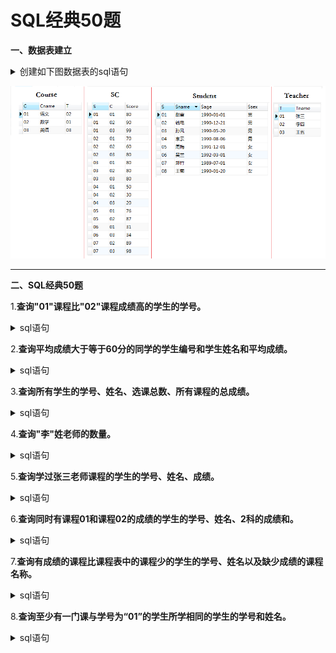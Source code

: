 # SQL经典50题

**一、数据表建立**
    <details>
      <summary>创建如下图数据表的sql语句</summary>

    --创建学生信息表
    CREATE TABLE Student(S varchar(10),Sname varchar(10),Sage datetime,Ssex nvarchar(10));
    --创建课程表
    CREATE TABLE Course(C varchar(10),Cname varchar(10),T varchar(10));
    --创建老师表
    CREATE TABLE Teacher(T varchar(10),Tname varchar(10));
    --创建成绩表
    CREATE TABLE SC(S varchar(10),C varchar(10),Score decimal(18,1));
    
    --添加学生
    INSERT INTO Student VALUES('01' , '赵雷' , '1990-01-01' , '男');
    INSERT INTO Student VALUES('02' , '钱电' , '1990-12-21' , '男');
    INSERT INTO Student VALUES('03' , '孙风' , '1990-05-20' , '男');
    INSERT INTO Student VALUES('04' , '李云' , '1990-08-06' , '男');
    INSERT INTO Student VALUES('05' , '周梅' , '1991-12-01' , '女');
    INSERT INTO Student VALUES('06' , '吴兰' , '1992-03-01' , '女');
    INSERT INTO Student VALUES('07' , '郑竹' , '1989-07-01' , '女');
    INSERT INTO Student VALUES('08' , '王菊' , '1990-01-20' , '女');
    --添加课程
    INSERT INTO Course VALUES('01' , '语文' , '02');
    INSERT INTO Course VALUES('02' , '数学' , '01');
    INSERT INTO Course VALUES('03' , '英语' , '03');
    --添加老师信息
    INSERT INTO Teacher VALUES('01' , '张三');
    INSERT INTO Teacher VALUES('02' , '李四');
    INSERT INTO Teacher VALUES('03' , '王五');
    --添加成绩
    INSERT INTO SC VALUES('01' , '01' , 80);
    INSERT INTO SC VALUES('01' , '02' , 90);
    INSERT INTO SC VALUES('01' , '03' , 99);
    INSERT INTO SC VALUES('02' , '01' , 70);
    INSERT INTO SC VALUES('02' , '02' , 60);
    INSERT INTO SC VALUES('02' , '03' , 80);
    INSERT INTO SC VALUES('03' , '01' , 80);
    INSERT INTO SC VALUES('03' , '02' , 80);
    INSERT INTO SC VALUES('03' , '03' , 80);
    INSERT INTO SC VALUES('04' , '01' , 50);
    INSERT INTO SC VALUES('04' , '02' , 30);
    INSERT INTO SC VALUES('04' , '03' , 20);
    INSERT INTO SC VALUES('05' , '01' , 76);
    INSERT INTO SC VALUES('05' , '02' , 87);
    INSERT INTO SC VALUES('06' , '01' , 31);
    INSERT INTO SC VALUES('06' , '03' , 34);
    INSERT INTO SC VALUES('07' , '02' , 89);
    INSERT INTO SC VALUES('07' , '03' , 98);
</details>

   ![image](https://github.com/Anfany/Study-Tips-for-Other-Language/blob/master/SQL/sql_50.png)

---

**二、SQL经典50题**

   1.**查询"01"课程比"02"课程成绩高的学生的学号。**
     <details>
       <summary>sql语句</summary>
     
          --查询"01"课程比"02"课程成绩高的学生的学号

          SELECT a.S 学号
          FROM
              (SELECT SC.S, SC.Score FROM SC WHERE SC.C = '01') a, --查询有01课程成绩的学生的学号和对应的成绩
              (SELECT SC.S, SC.Score FROM SC WHERE SC.C = '02') b  --查询有02课程成绩的学生的学号和对应的成绩
          WHERE 
          a.S = b.S AND a.Score > b.Score --学号相同，成绩对比
   </details>
      
   2.**查询平均成绩大于等于60分的同学的学生编号和学生姓名和平均成绩。**
     <details>
       <summary>sql语句</summary>
     
          --查询平均成绩不低于60分的同学的学生编号和学生姓名和平均成绩

          SELECT b.S 学号, a.Sname 姓名, b.avgnum 平均成绩
          FROM
              (SELECT d.S, round(avg(d.Score), 1) avgnum 
              FROM SC d 
              GROUP BY d.s 
              HAVING avgnum >= 60) b, Student a --选择平均成绩不低于60分的学生的学号，以及平均成绩
          where b.S = a.S    
  </details>     
   
   3.**查询所有学生的学号、姓名、选课总数、所有课程的总成绩。**
       <details>
          <summary>sql语句</summary>
     
          --查询所有学生的学号、姓名、选课总数、所有课程的总成绩

          SELECT b.S 学号, d.Sname 姓名, b.zongshu 选课总数, b.chengji 总成绩
          FROM
              (SELECT a.S, count(*) zongshu, sum(a.Score) chengji
               FROM SC a 
               GROUP BY a.S) b, Student d  --和题2相似
          WHERE b.S = d.S   
   </details>   
      
   4.**查询"李"姓老师的数量。**
    <details>
          <summary>sql语句</summary>
     
          --查询李姓老师的数量

          SELECT count(*) 数量
          FROM Teacher t
          WHERE t.Tname LIKE '李%' -- like的用法
	  
	  
   </details>   
            
   5.**查询学过张三老师课程的学生的学号、姓名、成绩。**
    <details>
          <summary>sql语句</summary>
     
          --查询学过张三老师课程的学生的学号、姓名、成绩

          --通过表Teacher获得"张三"老师的编号
          --结合表Course获得对应的课程号
          --结合表SC获得学生的学号，成绩
          --根据表Student获得结果
          SELECT d.S 学号, f.Sname 姓名, d.Score 成绩
          FROM
             (SELECT s.S, h.Tname, s.Score 
             FROM
             SC s
             LEFT JOIN
                   (SELECT c.C, t.Tname 
                   FROM Course c
                   LEFT JOIN Teacher t
                  ON c.T = t.T) h
             ON s.C = h.C 
             WHERE h.Tname = '张三') d,
             Student f
         WHERE d.S = f.S

   </details>       
     
   6.**查询同时有课程01和课程02的成绩的学生的学号、姓名、2科的成绩和。**
    <details>
          <summary>sql语句</summary>
     
          --查询同时有课程01和课程02的成绩的学生的学号、姓名、2科的成绩和

          --获得课程编号01的学号、成绩
          --获得课程编号02的学号、成绩
          --union all表 
          --选择恰好有2条记录的,得到结果

          SELECT d.S 学号, t.Sname 姓名, d.he 成绩和
          FROM
             (SELECT f.S, sum(f.Score) he, count(f.S) cc
             FROM
                 (SELECT s.S, s.Score
                 FROM SC s
                 WHERE s.C = '01'
                 UNION All
                 SELECT s.S, s.Score
                 FROM SC s
                 WHERE s.C = '02') f
            GROUP BY f.S 
            HAVING cc = 2) d,
            Student t
         WHERE d.S = t.S
	 
	 
   </details>       
      
          
   7.**查询有成绩的课程比课程表中的课程少的学生的学号、姓名以及缺少成绩的课程名称。**
    <details>
          <summary>sql语句</summary>
     
           ----查询有成绩的课程比课程表中的课程少的学生的学号、姓名

           SELECT c.S 学号, t.Sname 姓名
           FROM
               (SELECT s.S, COUNT(*) shu 
               FROM SC s
               GROUP BY s.S) c, 
		       Student t
           WHERE shu < (SELECT COUNT(*) FROM Course) and c.S = t.S 

   </details>  

   8.**查询至少有一门课与学号为“01”的学生所学相同的学生的学号和姓名。**
    <details>
          <summary>sql语句</summary>
     
           --查询和学号为“01”的学生所学课程相同的学生的学号和姓名
 
           --首先查询和学生01的选的课程总数是一样的学生
           --然后查询每个学生选的课程在01所选的课程中的总数
           --上面两个数相等的学生选的课就是和01一样的

           SELECT kk.S 学号, t.Sname 姓名
           FROM
              (SELECT gg.S
               FROM 
                   (SELECT s.S, COUNT(*) shu
                    FROM SC s
                    GROUP BY s.S 
                    HAVING shu = (SELECT COUNT(*)
                                  FROM SC
                                  WHERE SC.S = '01')) gg,
						 
                   (SELECT e.S, COUNT(e.S) liang
                    FROM
                        (SELECT d.S
                         FROM SC d
                         WHERE d.C in (SELECT SC.C
                                       FROM SC
                                       WHERE SC.S = '01')) e
                                       GROUP BY e.S) hh
               WHERE gg.S = hh.S AND gg.S <> '01'AND gg.shu = hh.liang) kk,
               Student t
           WHERE kk.S = t.S

   </details>  
